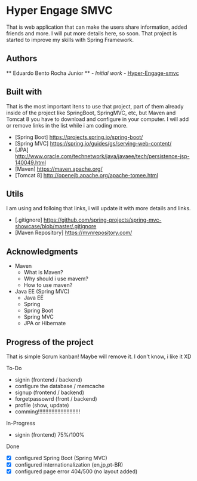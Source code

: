 # Hyper Engage SMVC

That is web application  that can make the users share information, added friends and more.
I will put more details here, so soon. That project is started to improve my skills with Spring Framework.

## Authors

** Eduardo Bento Rocha Junior ** - *Initial work* - [Hyper-Engage-smvc](https://github.com/eduardobento2/hyper-engage-smvc)

## Built with

That is the most important itens to use that project, part of them already inside of the project like SpringBoot, 
SpringMVC, etc, but Maven and Tomcat 8 you have to download and configure in your computer.
I will add or remove links in the list while i am coding more.

* [Spring Boot] https://projects.spring.io/spring-boot/
* [Spring MVC]  https://spring.io/guides/gs/serving-web-content/
* [JPA] http://www.oracle.com/technetwork/java/javaee/tech/persistence-jsp-140049.html
* [Maven] https://maven.apache.org/
* [Tomcat 8] http://openejb.apache.org/apache-tomee.html

## Utils 

I am using and folloing that links, i will update it with more details and links.

* [.gitignore] https://github.com/spring-projects/spring-mvc-showcase/blob/master/.gitignore
* [Maven Repository] https://mvnrepository.com/

## Acknowledgments
* Maven
	* What is Maven?
	* Why should i use mavem? 
	* How to use maven?
* Java EE (Spring MVC)
	* Java EE
	* Spring
	* Spring Boot
	* Spring MVC
	* JPA or Hibernate
	
## Progress of the project
That is simple Scrum kanban! Maybe will remove it. I don't know, i like it XD

To-Do
- signin (frontend / backend)
- configure the database / memcache
- signup (frontend / backend)
- forgetpassowrd (front / backend)
- profile (show, update)
- comming!!!!!!!!!!!!!!!!!!!!!!!!!!!!

In-Progress
- signin (frontend) 75%/100%

Done
- [x] configured Spring Boot (Spring MVC)
- [x] configured internationalization (en,jp,pt-BR)
- [x] configured page error 404/500 (no layout added)
